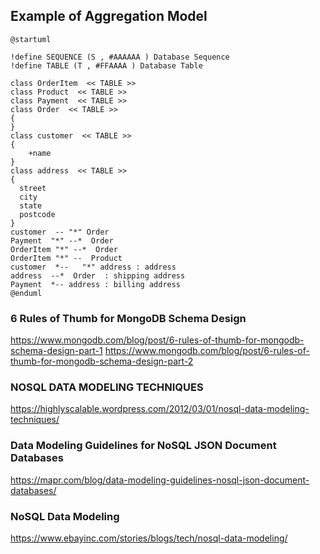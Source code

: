 

## Example of Aggregation Model
```puml
@startuml

!define SEQUENCE (S , #AAAAAA ) Database Sequence
!define TABLE (T , #FFAAAA ) Database Table

class OrderItem  << TABLE >>
class Product  << TABLE >>
class Payment  << TABLE >>
class Order  << TABLE >>
{
}
class customer  << TABLE >>
{
    +name
}
class address  << TABLE >>
{
  street
  city
  state
  postcode
}
customer  -- "*" Order
Payment  "*" --*  Order
OrderItem "*" --*  Order
OrderItem "*" --  Product
customer  *--   "*" address : address
address  --*  Order  : shipping address
Payment  *-- address : billing address
@enduml
```


### 6 Rules of Thumb for MongoDB Schema Design
https://www.mongodb.com/blog/post/6-rules-of-thumb-for-mongodb-schema-design-part-1
https://www.mongodb.com/blog/post/6-rules-of-thumb-for-mongodb-schema-design-part-2


### NOSQL DATA MODELING TECHNIQUES
https://highlyscalable.wordpress.com/2012/03/01/nosql-data-modeling-techniques/

### Data Modeling Guidelines for NoSQL JSON Document Databases
https://mapr.com/blog/data-modeling-guidelines-nosql-json-document-databases/

### NoSQL Data Modeling
https://www.ebayinc.com/stories/blogs/tech/nosql-data-modeling/

### 
